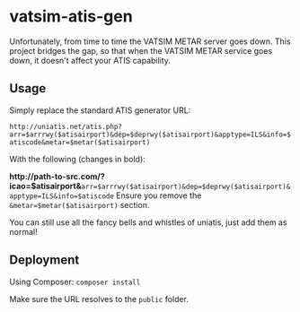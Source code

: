 # vatsim-atis-gen

Unfortunately, from time to time the VATSIM METAR server goes down. This project bridges the gap, so that when the VATSIM METAR service goes down, it doesn't affect your ATIS capability.

## Usage

Simply replace the standard ATIS generator URL:

`http://uniatis.net/atis.php?arr=$arrrwy($atisairport)&dep=$deprwy($atisairport)&apptype=ILS&info=$atiscode&metar=$metar($atisairport)`

With the following (changes in bold):

**<span>http</span>://path-to-src.com/?icao=\$atisairport&**`arr=$arrrwy($atisairport)&dep=$deprwy($atisairport)&apptype=ILS&info=$atiscode`
Ensure you remove the `&metar=$metar($atisairport)` section.

You can still use all the fancy bells and whistles of uniatis, just add them as normal!

## Deployment
Using Composer:
`composer install`

Make sure the URL resolves to the `public` folder.
